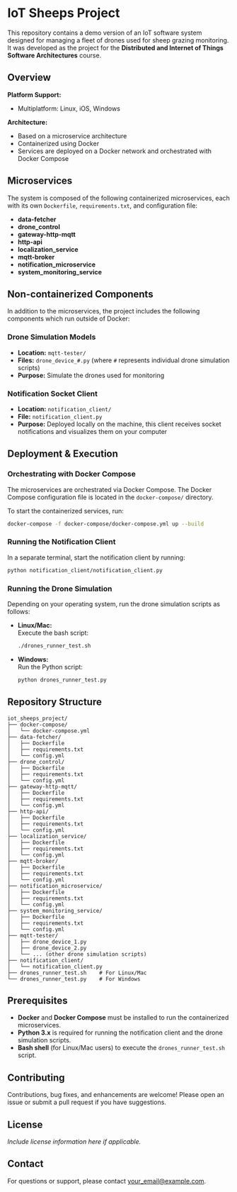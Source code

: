 # IoT Sheeps Project

This repository contains a demo version of an IoT software system designed for managing a fleet of drones used for sheep grazing monitoring. It was developed as the project for the **Distributed and Internet of Things Software Architectures** course.

## Overview

**Platform Support:**  
- Multiplatform: Linux, iOS, Windows  

**Architecture:**  
- Based on a microservice architecture  
- Containerized using Docker  
- Services are deployed on a Docker network and orchestrated with Docker Compose

## Microservices

The system is composed of the following containerized microservices, each with its own `Dockerfile`, `requirements.txt`, and configuration file:

- **data-fetcher**
- **drone_control**
- **gateway-http-mqtt**
- **http-api**
- **localization_service**
- **mqtt-broker**
- **notification_microservice**
- **system_monitoring_service**

## Non-containerized Components

In addition to the microservices, the project includes the following components which run outside of Docker:

### Drone Simulation Models

- **Location:** `mqtt-tester/`
- **Files:** `drone_device_#.py` (where `#` represents individual drone simulation scripts)  
- **Purpose:** Simulate the drones used for monitoring

### Notification Socket Client

- **Location:** `notification_client/`
- **File:** `notification_client.py`
- **Purpose:** Deployed locally on the machine, this client receives socket notifications and visualizes them on your computer

## Deployment & Execution

### Orchestrating with Docker Compose

The microservices are orchestrated via Docker Compose. The Docker Compose configuration file is located in the `docker-compose/` directory.

To start the containerized services, run:

```bash
docker-compose -f docker-compose/docker-compose.yml up --build
```

### Running the Notification Client

In a separate terminal, start the notification client by running:

```bash
python notification_client/notification_client.py
```

### Running the Drone Simulation

Depending on your operating system, run the drone simulation scripts as follows:

- **Linux/Mac:**  
  Execute the bash script:
  ```bash
  ./drones_runner_test.sh
  ```
- **Windows:**  
  Run the Python script:
  ```bash
  python drones_runner_test.py
  ```

## Repository Structure

```
iot_sheeps_project/
├── docker-compose/
│   └── docker-compose.yml
├── data-fetcher/
│   ├── Dockerfile
│   ├── requirements.txt
│   └── config.yml
├── drone_control/
│   ├── Dockerfile
│   ├── requirements.txt
│   └── config.yml
├── gateway-http-mqtt/
│   ├── Dockerfile
│   ├── requirements.txt
│   └── config.yml
├── http-api/
│   ├── Dockerfile
│   ├── requirements.txt
│   └── config.yml
├── localization_service/
│   ├── Dockerfile
│   ├── requirements.txt
│   └── config.yml
├── mqtt-broker/
│   ├── Dockerfile
│   ├── requirements.txt
│   └── config.yml
├── notification_microservice/
│   ├── Dockerfile
│   ├── requirements.txt
│   └── config.yml
├── system_monitoring_service/
│   ├── Dockerfile
│   ├── requirements.txt
│   └── config.yml
├── mqtt-tester/
│   ├── drone_device_1.py
│   ├── drone_device_2.py
│   └── ... (other drone simulation scripts)
├── notification_client/
│   └── notification_client.py
├── drones_runner_test.sh    # For Linux/Mac
└── drones_runner_test.py    # For Windows
```

## Prerequisites

- **Docker** and **Docker Compose** must be installed to run the containerized microservices.
- **Python 3.x** is required for running the notification client and the drone simulation scripts.
- **Bash shell** (for Linux/Mac users) to execute the `drones_runner_test.sh` script.

## Contributing

Contributions, bug fixes, and enhancements are welcome! Please open an issue or submit a pull request if you have suggestions.

## License

*Include license information here if applicable.*

## Contact

For questions or support, please contact [your_email@example.com](mailto:your_email@example.com).
